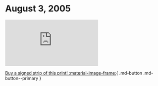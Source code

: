 # August 3, 2005

![](https://www.achewood.com/comic.php?date=08032005)

[Buy a signed strip of this print! :material-image-frame:](https://achewood-holiday-pop-up.myshopify.com/products/strip#08032005){ .md-button .md-button--primary }

